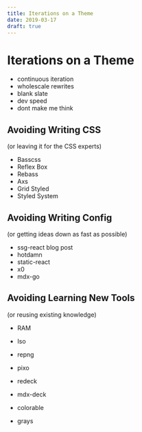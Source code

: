 ```yaml
---
title: Iterations on a Theme
date: 2019-03-17
draft: true
---
```


# Iterations on a Theme

- continuous iteration
- wholescale rewrites
- blank slate
- dev speed
- dont make me think

## Avoiding Writing CSS
(or leaving it for the CSS experts)

- Basscss
- Reflex Box
- Rebass
- Axs
- Grid Styled
- Styled System

## Avoiding Writing Config
(or getting ideas down as fast as possible)

- ssg-react blog post
- hotdamn
- static-react
- x0
- mdx-go


## Avoiding Learning New Tools
(or reusing existing knowledge)

- RAM
- Iso

- repng
- pixo
- redeck
- mdx-deck


- colorable
- grays

[hotdamn]: https://github.com/jxnblk/hotdamn
[static-react]: https://github.com/jxnblk/static-react
[x0]: https://github.com/c8r/x0
[mdx-go]: https://github.com/jxnblk/mdx-go
[ssg-react]: https://jxnblk.com/blog/static-site-generation-with-react-and-webpack
